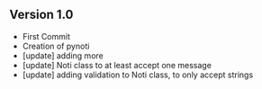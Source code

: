 Version 1.0
-----------

* First Commit
* Creation of pynoti
* [update] adding more
* [update] Noti class to at least accept one message
* [update] adding validation to Noti class, to only accept strings